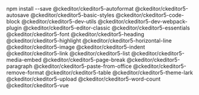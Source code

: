 npm install --save @ckeditor/ckeditor5-autoformat @ckeditor/ckeditor5-autosave @ckeditor/ckeditor5-basic-styles @ckeditor/ckeditor5-code-block @ckeditor/ckeditor5-dev-utils @ckeditor/ckeditor5-dev-webpack-plugin @ckeditor/ckeditor5-editor-classic @ckeditor/ckeditor5-essentials @ckeditor/ckeditor5-font @ckeditor/ckeditor5-heading @ckeditor/ckeditor5-highlight @ckeditor/ckeditor5-horizontal-line @ckeditor/ckeditor5-image @ckeditor/ckeditor5-indent @ckeditor/ckeditor5-link @ckeditor/ckeditor5-list @ckeditor/ckeditor5-media-embed @ckeditor/ckeditor5-page-break @ckeditor/ckeditor5-paragraph @ckeditor/ckeditor5-paste-from-office @ckeditor/ckeditor5-remove-format @ckeditor/ckeditor5-table @ckeditor/ckeditor5-theme-lark @ckeditor/ckeditor5-upload @ckeditor/ckeditor5-word-count @ckeditor/ckeditor5-vue


